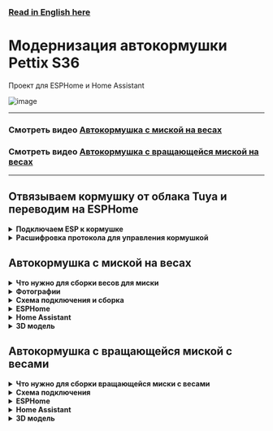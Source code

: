 ### [Read in English here](https://github.com/DivanX10/cat-bowl-with-scales/blob/main/README_EN.md)

# Модернизация автокормушки Pettix S36

Проект для ESPHome и Home Assistant

![image](https://github.com/DivanX10/cat-bowl-with-scales/assets/64090632/680f93cf-808a-4fb4-938e-c62c3f006a86)


***

### Смотреть видео [Автокормушка с миской на весах](https://youtu.be/qWqOF85e7Kk)
### Смотреть видео [Автокормушка с вращающейся миской на весах](https://youtu.be/ATh8qVqtzHo?si=UaMHs_tmDmoli1Qk)

***

## Отвязываем кормушку от облака Tuya и переводим на ESPHome

<details>
  <summary><b>Подключаем ESP к кормушке</b></summary>

  > Используйте платы ESP8266 и ESP32 на свое усмотрение, я использовал ESP32 по той причине, что оно у меня было свободным
 
Выпаиваем чип WBR2 и подключаем ESP. [WBR2 Module Datasheet](https://developer.tuya.com/en/docs/iot/wbr2-datasheet?id=K989h4vonmsey)

![image](https://github.com/DivanX10/cat-bowl-with-scales/assets/64090632/c1ad69c7-c963-4932-bf9b-0d4a6b19d0ea)
![image](https://github.com/DivanX10/cat-bowl-with-scales/assets/64090632/533b0f16-4dcd-42ce-8f7d-36d0fdd44692)
![image](https://github.com/DivanX10/cat-bowl-with-scales/assets/64090632/ae929434-ed82-4fbf-bc39-5bfa4d290a13)
![image](https://github.com/DivanX10/cat-bowl-with-scales/assets/64090632/87fc1946-cf70-4b3f-ae72-8fb07e55289a)
  
</details>

<details>
  <summary><b>Расшифровка протокола для управления кормушкой</b></summary>

  
**Включить меделенную подачу корма**
```
55:AA:00:06:00:05:06:01:00:01:01:13
```

**Выключить меделенную подачу корма**
```
55:AA:00:06:00:05:06:01:00:01:00:12
```
***

**Включить 24 часа**
```
55:AA:00:06:00:05:66:01:00:01:01:73
```

**Выключить 24 часа**
```
55:AA:00:06:00:05:66:01:00:01:00:72
```
***

**Подача порции корма**

1 порция
```
55:AA:00:06:00:08:03:02:00:04:00:00:00:01:17
```

2 порции
```
55:AA:00:06:00:08:03:02:00:04:00:00:00:02:18
```

3 порции
```
55:AA:00:06:00:08:03:02:00:04:00:00:00:03:19
```

4 порции
```
55:AA:00:06:00:08:03:02:00:04:00:00:00:04:1A
```

5 порции
```
55:AA:00:06:00:08:03:02:00:04:00:00:00:05:1B
```

6 порции
```
55:AA:00:06:00:08:03:02:00:04:00:00:00:06:1C
```

***

**Время воспроизведения голоса**

0
```
55:AA:00:06:00:08:12:02:00:04:00:00:00:00:25
```

1
```
55:AA:00:06:00:08:12:02:00:04:00:00:00:01:26
```

2
```
55:AA:00:06:00:08:12:02:00:04:00:00:00:02:27
```

3
```
55:AA:00:06:00:08:12:02:00:04:00:00:00:03:28
```

4
```
55:AA:00:06:00:08:12:02:00:04:00:00:00:04:29
```

5
```
55:AA:00:06:00:08:12:02:00:04:00:00:00:05:2A
```

6
```
55:AA:00:06:00:08:12:02:00:04:00:00:00:06:2B
```

***

**Сенсор наличия корма в баке**

В контейнере корм имеется
```
55:AA:03:07:00:05:0E:05:00:01:00:22
```

В контейнере корм закончился
```
55:AA:03:07:00:05:0E:05:00:01:01:23
```

</details>


</details>



## Автокормушка с миской на весах

<details>
  <summary><b>Что нужно для сборки весов для миски</b></summary>
  
* Чувствительные тензодатчики с точностью 1 грамм. Найти можно в электронных кухонных весах с круглыми ножками. Берем любые кухонные весы с круглыми ножками, а не с палками. Это легко можно понять, если перевернуть весы. [Я брал такие кухонные весы](https://ozon.ru/t/zewBN6W)
* ESP8266 Wemos Mini D1
* Контроллер весов HX711
* Распечатать платформу. Скачать можно [здесь](https://github.com/DivanX10/cat-bowl-with-scales/tree/main/files/STL%20Scales)
</details>

<details>
  <summary><b>Фотографии</b></summary>
  
![image](https://github.com/DivanX10/cat-bowl-with-scales/assets/64090632/df7389fe-d94a-468a-a0af-940cf160bc81)
![image](https://github.com/DivanX10/cat-bowl-with-scales/assets/64090632/f5922b16-2881-4e63-9c3f-eff8ddc1fa62)
![image](https://github.com/DivanX10/cat-bowl-with-scales/assets/64090632/abe8e139-9b38-483d-9db3-028f81224551)
![image](https://github.com/DivanX10/cat-bowl-with-scales/assets/64090632/9f6fc135-7c15-4b94-b5d5-03907ad124ab)


</details>


<details>
  <summary><b>Схема подключения и сборка</b></summary>


![Схема подключения весов к контроллеру HX711 и к ESP8266](https://github.com/DivanX10/cat-bowl-with-scales/assets/64090632/bde19c1b-f528-445c-9f29-a02ab361cd80)

![image](https://github.com/DivanX10/cat-bowl-with-scales/assets/64090632/bbecdcee-01e7-4d82-b56b-de997552f5fb)
![1692211420683](https://github.com/DivanX10/cat-bowl-with-scales/assets/64090632/fed69521-62d4-44f0-bd97-e9a33ec976a5)
![1692211420675](https://github.com/DivanX10/cat-bowl-with-scales/assets/64090632/f258478b-e6c0-4592-86f6-8c3d846ef2f2)
![1692296894910](https://github.com/DivanX10/cat-bowl-with-scales/assets/64090632/24c2ed5a-f6fc-49f3-ae14-95871bf6a00d)
![1692299489836](https://github.com/DivanX10/cat-bowl-with-scales/assets/64090632/dea4d793-994e-4d57-b99e-a52308ee41eb)




  
</details>


<details>
  <summary><b>ESPHome</b></summary>

### Полный код можно посмотреть [здесь](https://github.com/DivanX10/Modernization-of-the-Pettix-S36-auto-feeder/blob/main/files/ESPHome/ru/feeder-pettix-s36%20(весы).yaml)
***  
Перед тем как использовать весь код, откалибруйте свои весы. Уберите из кода эти строчки и включите журналирование в режиме DEBUG. Так мы будем получать сырые данные. Зафиксируйте вес без груза, скопируйте цифры с логов как есть, потом возъмите груз на 500 грамм и поставьте на весы, зафиксируйте цифры. Все эти цифры запишите в линейный фильтр

Пример фильтра, где `-169085` это сырое значение и это значение без груза на весах, поэтому я указал что данное значение имеет вес 0 грамм, а значение `-92230` отобразилось в логах после того, как я установил груз весом 500 грамм и после указал, что данное значение имеет вес 500 грамм
```
filters:
  - calibrate_linear:
      - -169085 -> 0
      - -92230 -> 500
```

Так выглядит код с журналированием в режиме отладки и без использования фильтра с линейной калибровкой. Это позволит вам получить сырые значения
```
#Журналирование
logger:
  level: DEBUG #Режим отладки

sensor:
  # Весы кошачьей миски
  - platform: hx711
    name: "${node_name} Weight"
    icon: mdi:scale
    id: idWeight
    dout_pin: D7 # DT
    clk_pin: D6  # SCK
    gain: 64
    update_interval: 2s
    unit_of_measurement: g
    accuracy_decimals: 0
    device_class: weight
    state_class: measurement
    entity_category: diagnostic
    internal: False
```

Если показания нестабильны и сильно скачут, то можно использовать дополнительный фильтр, например медиана, что уменьшит частое изменение показании. [Подробнее читаем в документации ESPHome](https://esphome.io/components/sensor/index.html#median)

```
      - median:
          window_size: 7
          send_every: 5
          send_first_at: 4
```


</details>

<details>
  <summary><b>Home Assistant</b></summary>

![feeder_pettix_s36_control_panel_scales_ru](https://github.com/DivanX10/Modernization-of-the-Pettix-S36-auto-feeder/assets/64090632/210d583e-eb97-494c-9856-877aa98ce18d)

**Для работы карточки необходимо установить компоненты**
* [Fold Entity Row](https://github.com/thomasloven/lovelace-fold-entity-row)
* [Multiple Entity Row](https://github.com/benct/lovelace-multiple-entity-row)

**Карточка и шаблоны**
* Код карточки можно взять [здесь](https://github.com/DivanX10/Modernization-of-the-Pettix-S36-auto-feeder/blob/main/files/HomeAssistant/ru/Карточка.%20Миска%20с%20весами.yaml)
* Код шаблона можно взять [здесь](https://github.com/DivanX10/Modernization-of-the-Pettix-S36-auto-feeder/blob/main/files/HomeAssistant/ru/Шаблон.yaml)
  
</details>

<details>
  <summary><b>3D модель</b></summary>
  
Платформу спроектировал в программе FreeCAD. Скачать FreeCAD [можно здесь](https://www.freecad.org/?lang=ru). Я вложил 3 файла, два файла STL и один для FreeCAD, где вы сможете отредактировать при необходимости. Я спроектировал так, чтобы тензодатчики держались крепко и сделал клипсы в виде дуги из-за чего тензодатчики с трудом встают на свои места, нужно тоненькой плоской отверткой поддеть, но зато стоят четко и очень трудно их будет демонтировать без повреждения корпуса.

Готовые модели можно скачать [здесь](https://github.com/DivanX10/Modernization-of-the-Pettix-S36-auto-feeder/tree/main/files/STL%20Scales)

![image](https://github.com/DivanX10/cat-bowl-with-scales/assets/64090632/0c233383-4d06-4839-b33a-e1bf852fab4e)


</details>


## Автокормушка с вращающейся миской с весами

<details>
  <summary><b>Что нужно для сборки вращающейся миски с весами</b></summary>
  
* Чувствительные тензодатчики с точностью 1 грамм. Найти можно в электронных кухонных весах с круглыми ножками. Берем любые кухонные весы с круглыми ножками, а не с палками. Это легко можно понять, если перевернуть весы. [Я брал такие кухонные весы](https://ozon.ru/t/zewBN6W)
* ESP8266 Wemos Mini D1
* Контроллер весов HX711
* Модуль драйвера ULN2003 и шаговый двигатель 28YBJ 48
* Модуль часов реального времени (RTS) DS1307
* Подшипник 6814 2RS (61814) SLZ Подшипник. Брал [здесь](https://ozon.ru/t/6M8ZB3Y)
<img src="https://github.com/DivanX10/Modernization-of-the-Pettix-S36-auto-feeder/assets/64090632/ef17c186-4428-45d1-8580-bf0b5b19b3b0" width=40%>

* Распечатать миску и платформу. Скачать можно [здесь](https://github.com/DivanX10/Modernization-of-the-Pettix-S36-auto-feeder/tree/main/files/STL%20Rotating%20bowl%20with%20scales)

</details>

<details>
  <summary><b>Cхема подключения</b></summary>


  ![image](https://github.com/DivanX10/cat-bowl-with-scales/assets/64090632/00910005-fac4-4c2f-b378-c91905fcea85)

</details>

<details>
  <summary><b>ESPHome</b></summary>


### Полный код можно посмотреть [здесь](https://github.com/DivanX10/Modernization-of-the-Pettix-S36-auto-feeder/blob/main/files/ESPHome/ru/feeder-pettix-s36%20(вращающаяся%20миска%20и%20весы).yaml)
***  
Перед тем как использовать весь код, откалибруйте свои весы. Уберите из кода эти строчки и включите журналирование в режиме DEBUG. Так мы будем получать сырые данные. Зафиксируйте вес без груза, скопируйте цифры с логов как есть, потом возъмите груз на 500 грамм и поставьте на весы, зафиксируйте цифры. Все эти цифры запишите в линейный фильтр

Пример фильтра, где `-169085` это сырое значение и это значение без груза на весах, поэтому я указал что данное значение имеет вес 0 грамм, а значение `-92230` отобразилось в логах после того, как я установил груз весом 500 грамм и после указал, что данное значение имеет вес 500 грамм
```
filters:
  - calibrate_linear:
      - -169085 -> 0
      - -92230 -> 500
```

Так выглядит код с журналированием в режиме отладки и без использования фильтра с линейной калибровкой. Это позволит вам получить сырые значения
```
#Журналирование
logger:
  level: DEBUG #Режим отладки

sensor:
  # Весы кошачьей миски
  - platform: hx711
    name: "${node_name} Weight"
    icon: mdi:scale
    id: idWeight
    dout_pin: D7 # DT
    clk_pin: D6  # SCK
    gain: 64
    update_interval: 2s
    unit_of_measurement: g
    accuracy_decimals: 0
    device_class: weight
    state_class: measurement
    entity_category: diagnostic
    internal: False
```

Если показания нестабильны и сильно скачут, то можно использовать дополнительный фильтр, например медиана, что уменьшит частое изменение показании. [Подробнее читаем в документации ESPHome](https://esphome.io/components/sensor/index.html#median)

```
      - median:
          window_size: 7
          send_every: 5
          send_first_at: 4
```
                
</details>


<details>
  <summary><b>Home Assistant</b></summary>


![feeder_pettix_s36_control_panel_ru](https://github.com/DivanX10/Modernization-of-the-Pettix-S36-auto-feeder/assets/64090632/acfdeed5-26c6-4066-af82-268f88884132)

**Для работы карточки необходимо установить компоненты**
* [History explorer card](https://github.com/alexarch21/history-explorer-card)
* [Button Card](https://github.com/custom-cards/button-card)

**Карточка и шаблоны**
* Код карточки можно взять [здесь](https://github.com/DivanX10/Modernization-of-the-Pettix-S36-auto-feeder/blob/main/files/HomeAssistant/ru/Карточка.%20Вращающаяся%20миска%20с%20весами.yaml)
* Код шаблона можно взять [здесь](https://github.com/DivanX10/Modernization-of-the-Pettix-S36-auto-feeder/blob/main/files/HomeAssistant/ru/Шаблон.yaml)

</details>

<details>
  <summary><b>3D модель</b></summary>


Миска состоит из нескольких деталей. Сделано для экономии времени печати и филамента на случай, если деталь сломалась и чтобы не печатать всю миску целиком заново

Готовые модели можно скачать [тут](https://github.com/DivanX10/Modernization-of-the-Pettix-S36-auto-feeder/tree/main/files/STL%20Rotating%20bowl%20with%20scales)


![3d model rotating bowl with scales](https://github.com/DivanX10/Modernization-of-the-Pettix-S36-auto-feeder/assets/64090632/5ea1d579-6f5d-48d0-b5c5-f5021d340d0c)


</details>



